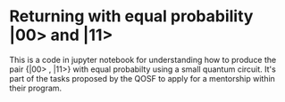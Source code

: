 # Returning with equal probability |00> and |11>

This is a code in jupyter notebook for understanding how to produce the pair {|00> , |11>} with equal probabilty using a small quantum circuit.
It's part of the tasks proposed by the QOSF to apply for a mentorship within their program.
